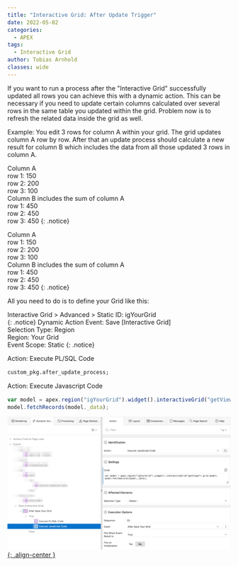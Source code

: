 ```yaml
---
title: "Interactive Grid: After Update Trigger"
date: 2022-05-02
categories:
  - APEX
tags:
  - Interactive Grid
author: Tobias Arnhold
classes: wide
---
```

If you want to run a process after the "Interactive Grid" successfully updated all rows you can achieve this with a dynamic action. This can be necessary if you need to update certain columns calculated over several rows in the same table you updated within the grid. Problem now is to refresh the related data inside the grid as well.

Example:
You edit 3 rows for column A within your grid.
The grid updates column A row by row.
After that an update process should calculate a new result for column B which includes the data from all those updated 3 rows in column A.

Column A  
row 1: 150  
row 2: 200  
row 3: 100  
Column B includes the sum of  column A  
row 1: 450  
row 2: 450  
row 3: 450
{: .notice}

Column A  
row 1: 150  
row 2: 200  
row 3: 100  
Column B includes the sum of  column A  
row 1: 450  
row 2: 450  
row 3: 450
{: .notice}

All you need to do is to define your Grid like this:

Interactive Grid > Advanced > Static ID: igYourGrid  
{: .notice}
Dynamic Action Event: Save [Interactive Grid]  
Selection Type: Region  
Region: Your Grid  
Event Scope: Static
{: .notice}

Action: Execute PL/SQL Code
```sql
custom_pkg.after_update_process;
```
Action: Execute Javascript Code
```js
var model = apex.region("igYourGrid").widget().interactiveGrid("getViews").grid.model;
model.fetchRecords(model._data);
```
[![interactive-grid-after-update-trigger](/assets/images/posts/2022-05-02-interactive-grid-after-update-trigger.webp){: .align-center }](/assets/images/posts/2022-05-02-interactive-grid-after-update-trigger.webp)

